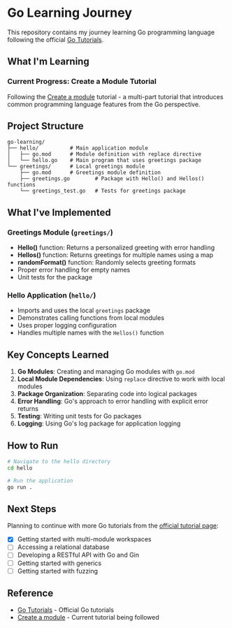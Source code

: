# Go Learning Journey

This repository contains my journey learning Go programming language following the official [Go Tutorials](https://go.dev/doc/tutorial/).

## What I'm Learning

### Current Progress: Create a Module Tutorial
Following the [Create a module](https://go.dev/doc/tutorial/create-module.html) tutorial - a multi-part tutorial that introduces common programming language features from the Go perspective.

## Project Structure

```
go-learning/
├── hello/          # Main application module
│   ├── go.mod      # Module definition with replace directive
│   └── hello.go    # Main program that uses greetings package
└── greetings/      # Local greetings module
    ├── go.mod      # Greetings module definition  
    ├── greetings.go        # Package with Hello() and Hellos() functions
    └── greetings_test.go   # Tests for greetings package
```

## What I've Implemented

### Greetings Module (`greetings/`)
- **Hello()** function: Returns a personalized greeting with error handling
- **Hellos()** function: Returns greetings for multiple names using a map
- **randomFormat()** function: Randomly selects greeting formats
- Proper error handling for empty names
- Unit tests for the package

### Hello Application (`hello/`)
- Imports and uses the local `greetings` package
- Demonstrates calling functions from local modules
- Uses proper logging configuration
- Handles multiple names with the `Hellos()` function

## Key Concepts Learned

1. **Go Modules**: Creating and managing Go modules with `go.mod`
2. **Local Module Dependencies**: Using `replace` directive to work with local modules
3. **Package Organization**: Separating code into logical packages
4. **Error Handling**: Go's approach to error handling with explicit error returns
5. **Testing**: Writing unit tests for Go packages
6. **Logging**: Using Go's log package for application logging

## How to Run

```bash
# Navigate to the hello directory
cd hello

# Run the application
go run .
```

## Next Steps

Planning to continue with more Go tutorials from the [official tutorial page](https://go.dev/doc/tutorial/):
- [x] Getting started with multi-module workspaces
- [ ] Accessing a relational database
- [ ] Developing a RESTful API with Go and Gin
- [ ] Getting started with generics
- [ ] Getting started with fuzzing

## Reference

- [Go Tutorials](https://go.dev/doc/tutorial/) - Official Go tutorials
- [Create a module](https://go.dev/doc/tutorial/create-module.html) - Current tutorial being followed